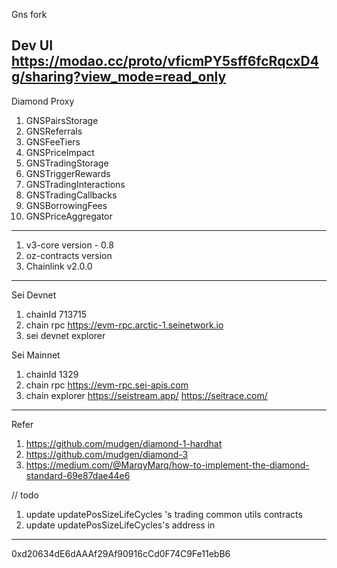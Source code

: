 Gns fork

Dev UI
https://modao.cc/proto/vficmPY5sff6fcRqcxD4g/sharing?view_mode=read_only
---
Diamond Proxy

1. GNSPairsStorage
2. GNSReferrals
3. GNSFeeTiers
4. GNSPriceImpact
5. GNSTradingStorage
6. GNSTriggerRewards
7. GNSTradingInteractions
8. GNSTradingCallbacks
9. GNSBorrowingFees
10. GNSPriceAggregator

---
1. v3-core  version - 0.8
2. oz-contracts   version 
3. Chainlink  v2.0.0

---
Sei Devnet 
1. chainId     713715
2. chain rpc   https://evm-rpc.arctic-1.seinetwork.io
3. sei devnet explorer  

Sei Mainnet
1. chainId         1329
2. chain rpc       https://evm-rpc.sei-apis.com
3. chain explorer  https://seistream.app/ https://seitrace.com/

---
Refer
1. https://github.com/mudgen/diamond-1-hardhat
2. https://github.com/mudgen/diamond-3
3. https://medium.com/@MarqyMarq/how-to-implement-the-diamond-standard-69e87dae44e6


// todo
1. update updatePosSizeLifeCycles 's trading common utils contracts
2. update updatePosSizeLifeCycles's address in 

---


0xd20634dE6dAAAf29Af90916cCd0F74C9Fe11ebB6
